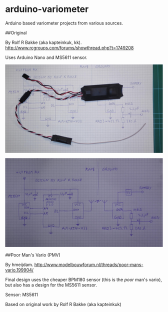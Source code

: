 # arduino-variometer

Arduino based variometer projects from various sources.

##Original

By Rolf R Bakke (aka kapteinkuk, kk).
http://www.rcgroups.com/forums/showthread.php?t=1749208

Uses Arduino Nano and MS5611 sensor.

![finished](/images/S1100011.jpg)

![circuit](/images/S1100008.jpg)

##Poor Man's Vario (PMV)

By hmeijdam.
http://www.modelbouwforum.nl/threads/poor-mans-vario.199904/

Final design uses the cheaper BPM180 sensor (this is the _poor_ man's vario), but also has a design for the MS5611 sensor.

Sensor: MS5611

Based on original work by Rolf R Bakke (aka kapteinkuk)

